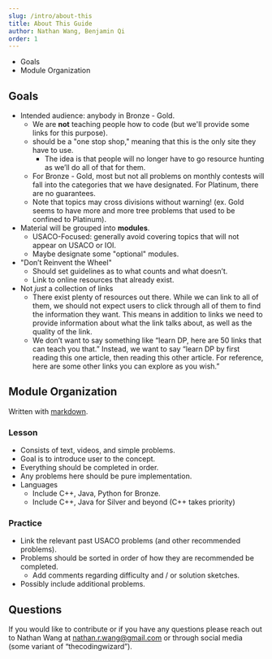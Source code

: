 ```yaml
---
slug: /intro/about-this
title: About This Guide
author: Nathan Wang, Benjamin Qi
order: 1
---
```


 - Goals
 - Module Organization

<!-- END DESCRIPTION -->

## Goals

 - Intended audience: anybody in Bronze - Gold.
   - We are **not** teaching people how to code (but we'll provide some links for this purpose).
   - should be a "one stop shop," meaning that this is the only site they have to use. 
     - The idea is that people will no longer have to go resource hunting as we’ll do all of that for them. 
   - For Bronze - Gold, most but not all problems on monthly contests will fall into the categories that we have designated. For Platinum, there are no guarantees.
   - Note that topics may cross divisions without warning! (ex. Gold seems to have more and more tree problems that used to be confined to Platinum).
 - Material will be grouped into **modules**.
   - USACO-Focused: generally avoid covering topics that will not appear on USACO or IOI.
   - Maybe designate some "optional" modules.
 - "Don’t Reinvent the Wheel"
   - Should set guidelines as to what counts and what doesn’t.
   - Link to online resources that already exist.
 - Not *just* a collection of links
   - There exist plenty of resources out there. While we can link to all of them, we should not expect users to click through all of them to find the information they want. This means in addition to links we need to provide information about what the link talks about, as well as the quality of the link.
   - We don’t want to say something like “learn DP, here are 50 links that can teach you that.” Instead, we want to say “learn DP by first reading this one article, then reading this other article. For reference, here are some other links you can explore as you wish.”

## Module Organization

Written with [markdown](https://www.markdownguide.org/cheat-sheet/).

### Lesson

 - Consists of text, videos, and simple problems.
 - Goal is to introduce user to the concept.
 - Everything should be completed in order.
 - Any problems here should be pure implementation.
 - Languages
   - Include C++, Java, Python for Bronze.
   - Include C++, Java for Silver and beyond (C++ takes priority)

### Practice

 - Link the relevant past USACO problems (and other recommended problems). 
 - Problems should be sorted in order of how they are recommended be completed. 
   - Add comments regarding difficulty and / or solution sketches.
 - Possibly include additional problems.

## Questions

If you would like to contribute or if you have any questions please reach out to Nathan Wang at <nathan.r.wang@gmail.com> or through social media (some variant of “thecodingwizard”).